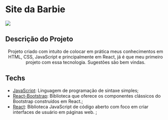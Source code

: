 # Site da Barbie


<img src="https://imgur.com/8f7bfa4b-157f-491e-9395-220e2a9676e1" >


## Descrição do Projeto

<p align="center"> Projeto criado com intuito de colocar em prática meus conhecimentos em HTML, CSS, JavaScript e principalmente em React, já é que meu primeiro projeto com essa tecnologia. Sugestões são bem vindas. </p>


## Techs

* [JavaScript](https://www.javascript.com/): Linguagem de programação de sintaxe simples;
* [React-Bootstrap](https://react-bootstrap.github.io/): Biblioteca que  oferece os componentes clássicos do Bootstrap construídos em React.;
* [React](https://pt-br.reactjs.org/): Biblioteca JavaScript de código aberto com foco em criar interfaces de usuário em páginas web. ;


